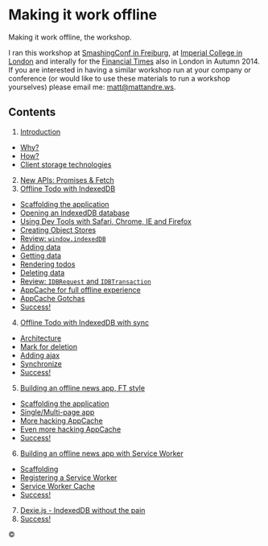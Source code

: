 Making it work offline
======================

Making it work offline, the workshop.

I ran this workshop at [SmashingConf in Freiburg](http://smashingconf.com/freiburg-2014/workshops/matthew-andrews), at [Imperial College in London](http://www.whiteoctoberevents.co.uk/event/javascript-workshops/making-it-work-offline/) and interally for the [Financial Times](http://ft.com) also in London in Autumn 2014.  If you are interested in having a similar workshop run at your company or conference (or would like to use these materials to run a workshop yourselves) please email me: matt@mattandre.ws.

Contents
--------

1. [Introduction](01-introduction)
  - [Why?](01-introduction/why.md)
  - [How?](01-introduction/how.md)
  - [Client storage technologies](01-introduction/dysfunctional-family.md)
2. [New APIs: Promises & Fetch](02-new-apis)
3. [Offline Todo with IndexedDB](03-offline-todo)
  - [Scaffolding the application](03-offline-todo/01-scaffolding)
  - [Opening an IndexedDB database](03-offline-todo/02-opening-a-database)
  - [Using Dev Tools with Safari, Chrome, IE and Firefox](03-offline-todo/03-using-dev-tools)
  - [Creating Object Stores](03-offline-todo/04-creating-object-stores)
  - [Review: `window.indexedDB`](03-offline-todo/05-review-window-indexeddb)
  - [Adding data](03-offline-todo/06-adding-data)
  - [Getting data](03-offline-todo/07-getting-data)
  - [Rendering todos](03-offline-todo/08-rendering-todos)
  - [Deleting data](03-offline-todo/09-deleting-data)
  - [Review: `IDBRequest` and `IDBTransaction`](03-offline-todo/10-review-requests-transactions)
  - [AppCache for full offline experience](03-offline-todo/11-appcache)
  - [AppCache Gotchas](03-offline-todo/12-appcache-gotcha-1)
  - [Success!](03-offline-todo/13-success)
4. [Offline Todo with IndexedDB with sync](04-offline-todo-with-sync)
  - [Architecture](04-offline-todo-with-sync/01-architecture)
  - [Mark for deletion](04-offline-todo-with-sync/02-mark-for-deletion)
  - [Adding ajax](04-offline-todo-with-sync/03-adding-ajax)
  - [Synchronize](04-offline-todo-with-sync/04-synchronize)
  - [Success!](04-offline-todo-with-sync/05-success)
5. [Building an offline news app, FT style](05-offline-news)
  - [Scaffolding the application](05-offline-news/01-scaffolding)
  - [Single/Multi-page app](05-offline-news/02-single-multi-page)
  - [More hacking AppCache](05-offline-news/03-hacking-appcache)
  - [Even more hacking AppCache](05-offline-news/04-more-hacking-appcache)
  - [Success!](05-offline-news/05-success)
6. [Building an offline news app with Service Worker](06-offline-news-with-service-worker)
  - [Scaffolding](06-offline-news-with-service-worker/01-scaffolding)
  - [Registering a Service Worker](06-offline-news-with-service-worker/02-registering-a-service-worker)
  - [Service Worker Cache](06-offline-news-with-service-worker/03-service-worker-caches)
  - [Success!](06-offline-news-with-service-worker/04-success)
7. [Dexie.js - IndexedDB without the pain](07-dexie)
8. [Success!](08-success)

©
